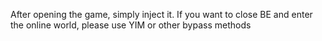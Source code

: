 After opening the game, simply inject it. If you want to close BE and enter the online world, please use YIM or other bypass methods

